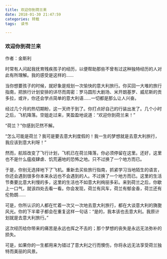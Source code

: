 ```yaml
---
title: 欢迎你到荷兰来
date: 2018-01-30 21:47:59
categories: 转载
tags:  读书

---
```

### 欢迎你到荷兰来

作者：金斯利

时常有人问起我抚育残疾孩子的经历，以便帮助那些不曾有过这种独特经历的人对此有所理解。我的感受是这样的……

    

当你想要孩子的时候，就好象是规划一次愉快的意大利旅行。你买回一大堆的旅行指南，把旅行计划安排的详尽而周密：罗马圆形大剧场、米开朗基罗、威尼斯的贡多拉，或许，你还会学点简单的意大利语……一切都是那么让人兴奋。

    

经过几个月的热切期盼，这一天终于到了。你打点好自己的行装出发了。几个小时之后，飞机降落。空姐走过来，笑盈盈地说道：“欢迎你到荷兰来！”

   

“荷兰？”你感到茫然不解。

“怎么可能是荷兰？我可是要去意大利度假的！我一生的梦想就是去意大利旅行，我应该到意大利呀！”

   

然而，航班改变了飞行计划，飞机已在荷兰降落，你必须停留在这里。还好，这里也不是什么瘟疫肆虐、饥荒遍地的恐怖之地。只不过换了一个地方而已。

    

于是，你别无选择地下了飞机。重新去买些旅行指南，抓紧学习当地陌生的语言，你还会遇到很多你本来永远也不会遇到的人。不过换了一个地方而已。这里的生活节奏要比意大利慢的多，这里的生活也不如意大利绚丽多彩。来到荷兰之后，你歇上一口气，就该四处去看一看。你会发现，荷兰有风车，荷兰有郁金香，荷兰还有伦勃朗……

    

可是，你所认识的人都在忙着一次又一次地去意大利旅行，都在大谈意大利的旖旎风光。你的下半辈子都会在重复这样一句话：“是的，我本该也去意大利。我原计划就是去意大利旅行。”

     

这次经历给你带来的痛苦是永远也挥之不去的；那个梦想的丧失是永远无法弥补的损失。

     

可是，如果你的一生都用来为错过了意大利之行而懊伤，你将永远无法享受荷兰独特而美丽的风景。

